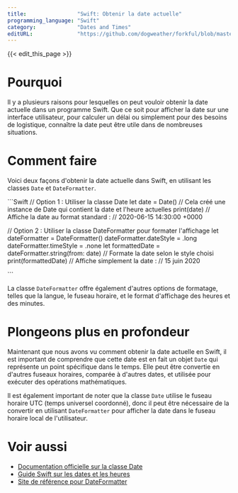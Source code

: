 ```yaml
---
title:                "Swift: Obtenir la date actuelle"
programming_language: "Swift"
category:             "Dates and Times"
editURL:              "https://github.com/dogweather/forkful/blob/master/content/fr/swift/getting-the-current-date.md"
---
```


{{< edit_this_page >}}

# Pourquoi

Il y a plusieurs raisons pour lesquelles on peut vouloir obtenir la date actuelle dans un programme Swift. Que ce soit pour afficher la date sur une interface utilisateur, pour calculer un délai ou simplement pour des besoins de logistique, connaître la date peut être utile dans de nombreuses situations.

# Comment faire

Voici deux façons d'obtenir la date actuelle dans Swift, en utilisant les classes `Date` et `DateFormatter`.

\`\`\`Swift
// Option 1 : Utiliser la classe Date
let date = Date() // Cela créé une instance de Date qui contient la date et l'heure actuelles
print(date) // Affiche la date au format standard : 
// 2020-06-15 14:30:00 +0000

// Option 2 : Utiliser la classe DateFormatter pour formater l'affichage
let dateFormatter = DateFormatter()
dateFormatter.dateStyle = .long
dateFormatter.timeStyle = .none
let formattedDate = dateFormatter.string(from: date) // Formate la date selon le style choisi
print(formattedDate) // Affiche simplement la date : 
// 15 juin 2020

\`\`\`

La classe `DateFormatter` offre également d'autres options de formatage, telles que la langue, le fuseau horaire, et le format d'affichage des heures et des minutes.

# Plongeons plus en profondeur

Maintenant que nous avons vu comment obtenir la date actuelle en Swift, il est important de comprendre que cette date est en fait un objet `Date` qui représente un point spécifique dans le temps. Elle peut être convertie en d'autres fuseaux horaires, comparée à d'autres dates, et utilisée pour exécuter des opérations mathématiques.

Il est également important de noter que la classe `Date` utilise le fuseau horaire UTC (temps universel coordonné), donc il peut être nécessaire de la convertir en utilisant `DateFormatter` pour afficher la date dans le fuseau horaire local de l'utilisateur.

# Voir aussi

- [Documentation officielle sur la classe Date](https://developer.apple.com/documentation/foundation/date)
- [Guide Swift sur les dates et les heures](https://swift.org/blog/building-better-deeper-and-faster-apis-in-swift/)
- [Site de référence pour DateFormatter](https://nsdateformatter.com/)
